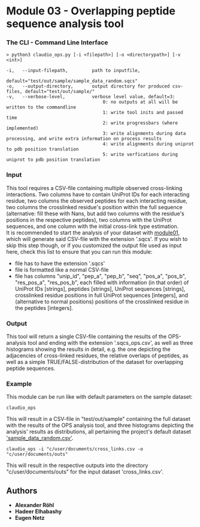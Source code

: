 # Module 03 - Overlapping peptide sequence analysis tool

### The CLI - Command Line Interface
```
> python3 claudio_ops.py [-i <filepath>] [-o <directorypath>] [-v <int>] 

-i,   --input-filepath,         path to inputfile,
                                default="test/out/sample/sample_data_random.sqcs"
-o,   --output-directory,       output directory for produced csv-files, default="test/out/sample/"
-v,   --verbose-level,          verbose level value, default=3:
                                    0: no outputs at all will be written to the commandline
                                    1: write tool inits and passed time
                                    2: write progressbars (where implemented)
                                    3: write alignments during data processing, and write extra information on process results
                                    4: write alignments during uniprot to pdb position translation
                                    5: write verfications during uniprot to pdb position translation
```

### Input
This tool requires a CSV-file containing multiple observed cross-linking interactions. Two columns have to contain 
UniProt IDs for each interacting residue, two columns the observed peptides for each interacting residue,
two columns the crosslinked residue's position within the full sequence (alternative: fill these with
Nans, but add two columns with the residue's positions in the respective peptides), two columns with the UniProt sequences,
and one column with the initial cross-link type estimation.\
It is recommended to start the analysis of your dataset with [module01](https://github.com/KohlbacherLab/CLAUDIO/tree/main/module01),
which will generate said CSV-file with the extension '.sqcs'. If you wish to skip this step though, or if you customized
the output file used as input here, check this list to ensure that you can run this module:
* file has to have the extension '.sqcs'
* file is formatted like a normal CSV-file
* file has columns "unip_id", "pep_a", "pep_b", "seq", "pos_a", "pos_b", "res_pos_a", "res_pos_b", 
each filled with information (in that order) of UniProt IDs [strings], peptides [strings], UniProt sequences [strings], 
crosslinked residue positions in full UniProt sequences [integers], and (alternative to normal positions) positions of 
the crosslinked residue in the peptides [integers].

### Output
This tool will return a single CSV-file containing the results of the OPS-analysis tool and ending with the extension 
'.sqcs_ops.csv', as well as three histograms showing the results in detail, e.g. the one depicting the adjacencies of 
cross-linked residues, the relative overlaps of peptides, as well as a simple TRUE/FALSE-distribution of the dataset for
overlapping peptide sequences.

### Example
This module can be run like with default parameters on the sample dataset:
```
claudio_ops
```
This will result in a CSV-file in "test/out/sample" containing the full dataset with the results of the OPS 
analysis tool, and three histograms depicting the analysis' results as distributions, all pertaining the project's 
default dataset ['sample_data_random.csv'](https://github.com/KohlbacherLab/CLAUDIO/tree/main/test/sample_data_random.csv).
```
claudio_ops -i "c/user/documents/cross_links.csv -o "c/user/documents/outs"
```
This will result in the respective outputs into the directory "c/user/documents/outs" for the input dataset 
'cross_links.csv'.

## Authors
* **Alexander Röhl**
* **Hadeer Elhabashy**
* **Eugen Netz**
